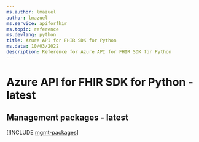 ```yaml
---
ms.author: lmazuel
author: lmazuel
ms.service: apiforfhir
ms.topic: reference
ms.devlang: python
title: Azure API for FHIR SDK for Python
ms.data: 10/03/2022
description: Reference for Azure API for FHIR SDK for Python
---
```

# Azure API for FHIR SDK for Python - latest

## Management packages - latest
[!INCLUDE [mgmt-packages](api-for-fhir-mgmt-index.md)]